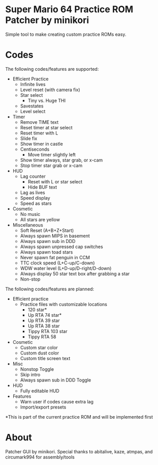 # Super Mario 64 Practice ROM Patcher by minikori
Simple tool to make creating custom practice ROMs easy.

# Codes
The following codes/features are supported:
- Efficient Practice
  - Infinite lives
  - Level reset (with camera fix)
  - Star select
    - Tiny vs. Huge THI
  - Savestates
  - Level select
- Timer
  - Remove TIME text
  - Reset timer at star select
  - Reset timer with L
  - Slide fix
  - Show timer in castle
  - Centiseconds
    - Move timer slightly left
  - Show timer always, star grab, or x-cam
  - Stop timer star grab or x-cam
- HUD
  - Lag counter
    - Reset with L or star select
    - Hide BUF text
  - Lag as lives
  - Speed display
  - Speed as stars
- Cosmetic
  - No music
  - All stars are yellow
- Miscellaneous
  - Soft Reset (A+B+Z+Start)
  - Always spawn MIPS in basement
  - Always spawn sub in DDD
  - Always spawn unpressed cap switches
  - Always spawn toad stars
  - Never spawn fat penguin in CCM
  - TTC clock speed (L+C-up/C-down)
  - WDW water level (L+D-up/D-right/D-down)
  - Always display 50 star text box after grabbing a star
  - Non-stop

The following codes/features are planned:
- Efficient practice
  - Practice files with customizable locations
    - 120 star*
    - Up RTA 74 star*
    - Up RTA 39 star
    - Up RTA 38 star
    - Tippy RTA 103 star
    - Tippy RTA 58
- Cosmetic
  - Custom star color
  - Custom dust color
  - Custom title screen text
- Misc
  - Nonstop Toggle
  - Skip intro
  - Always spawn sub in DDD Toggle
- HUD
  - Fully editable HUD
- Features
  - Warn user if codes cause extra lag
  - Import/export presets

\*This is part of the current practice ROM and will be implemented first

# About
Patcher GUI by minikori. Special thanks to abitalive, kaze, atmpas, and circumark994 for assembly/tools